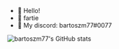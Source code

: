 - 👋 Hello!
- 👀 fartie
- 🌱 My discord: bartoszm77#0077

![bartoszm77's GitHub stats](https://github-readme-stats.vercel.app/api?username=B2RT0SZM77&show_icons=true&theme=radical)
